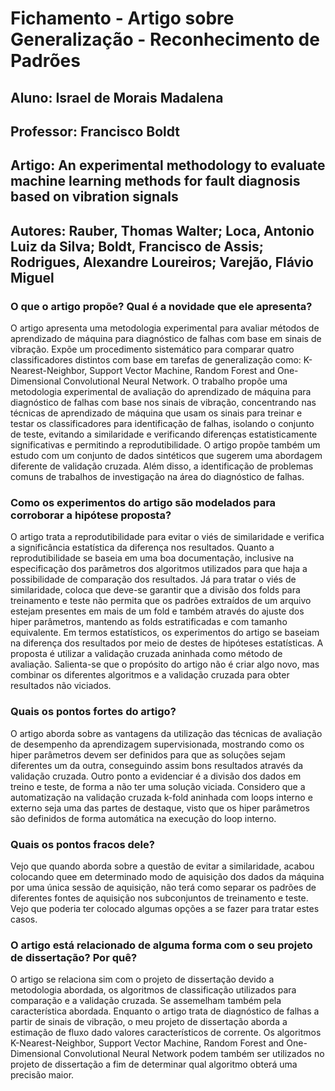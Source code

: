# Fichamento - Artigo sobre Generalização - Reconhecimento de Padrões

## Aluno: Israel de Morais Madalena

## Professor: Francisco Boldt

## Artigo: An experimental methodology to evaluate machine learning methods for fault diagnosis based on vibration signals
## Autores: Rauber, Thomas Walter; Loca, Antonio Luiz da Silva; Boldt, Francisco de Assis; Rodrigues, Alexandre Loureiros; Varejão, Flávio Miguel

### O que o artigo propõe? Qual é a novidade que ele apresenta?

O artigo apresenta uma metodologia experimental para avaliar métodos de aprendizado de máquina para diagnóstico de falhas com base em sinais de vibração. 
Expõe um procedimento sistemático para comparar quatro classificadores distintos com base em tarefas de generalização como: K-Nearest-Neighbor, 
Support Vector Machine, Random Forest and One-Dimensional Convolutional Neural Network. O trabalho propõe uma metodologia experimental de avaliação do 
aprendizado de máquina para diagnóstico de falhas com base nos sinais de vibração, concentrando nas técnicas de aprendizado de máquina que usam os sinais 
para treinar e testar os classificadores para identificação de falhas, isolando o conjunto de teste, evitando a similaridade e verificando diferenças 
estatisticamente significativas e permitindo a reprodutibilidade. O artigo propõe também um estudo com um conjunto de dados sintéticos que sugerem uma 
abordagem diferente de validação cruzada. Além disso, a identificação de problemas comuns de trabalhos de investigação na área do diagnóstico de falhas.

### Como os experimentos do artigo são modelados para corroborar a hipótese proposta?

O artigo trata a reprodutibilidade para evitar o viés de similaridade e verifica a significância estatística da diferença nos resultados. Quanto a 
reprodutibilidade se baseia em uma boa documentação, inclusive na especificação dos parâmetros dos algoritmos utilizados para que haja a possibilidade 
de comparação dos resultados. Já para tratar o viés de similaridade, coloca que deve-se garantir que a divisão dos folds para treinamento e teste não 
permita que os padrões extraídos de um arquivo estejam presentes em mais de um fold e também através do ajuste dos hiper parâmetros, mantendo as folds 
estratificadas e com tamanho equivalente. Em termos estatísticos, os experimentos do artigo se baseiam na diferença dos resultados por meio de destes 
de hipóteses estatísticas. A proposta é utilizar a validação cruzada aninhada como método de avaliação. Salienta-se que o propósito do artigo não é 
criar algo novo, mas combinar os diferentes algoritmos e a validação cruzada para obter resultados não viciados.

### Quais os pontos fortes do artigo?

O artigo aborda sobre as vantagens da utilização das técnicas de avaliação de desempenho da aprendizagem supervisionada, mostrando como os hiper parâmetros 
devem ser definidos para que as soluções sejam diferentes um da outra, conseguindo assim bons resultados através da validação cruzada. Outro ponto a 
evidenciar é a divisão dos dados em treino e teste, de forma a não ter uma solução viciada. Considero que a automatização na validação cruzada k-fold 
aninhada com loops interno e externo seja uma das partes de destaque, visto que os hiper parâmetros são definidos de forma automática na execução do loop 
interno.

### Quais os pontos fracos dele?

Vejo que quando aborda sobre a questão de evitar a similaridade, acabou colocando quee em determinado modo de aquisição dos dados da máquina 
por uma única sessão de aquisição, não terá como separar os padrões de diferentes fontes de aquisição nos subconjuntos de treinamento e teste. Vejo que 
poderia ter colocado algumas opções a se fazer para tratar estes casos.

### O artigo está relacionado de alguma forma com o seu projeto de dissertação? Por quê?

O artigo se relaciona sim com o projeto de dissertação devido a metodologia abordada, os algoritmos de classificação utilizados para comparação e a validação
cruzada. Se assemelham também pela característica abordada. Enquanto o artigo trata de diagnóstico de falhas a partir de sinais de vibração, o meu projeto de 
dissertação aborda a estimação de fluxo dado valores característicos de corrente. Os algoritmos K-Nearest-Neighbor, Support Vector Machine, Random Forest and 
One-Dimensional Convolutional Neural Network podem também ser utilizados no projeto de dissertação a fim de determinar qual algoritmo obterá uma precisão maior.




